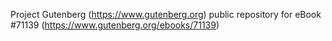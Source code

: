 Project Gutenberg (https://www.gutenberg.org) public repository for
eBook #71139 (https://www.gutenberg.org/ebooks/71139)
